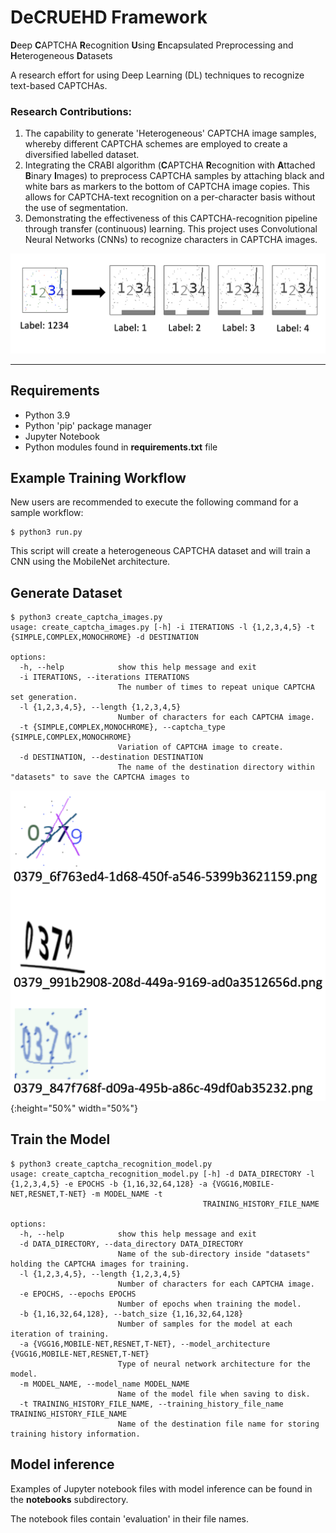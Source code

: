 # DeCRUEHD  Framework

**D**eep **C**APTCHA **R**ecognition **U**sing **E**ncapsulated Preprocessing and **H**eterogeneous **D**atasets

A research effort for using Deep Learning (DL) techniques to recognize text-based CAPTCHAs. 

### Research Contributions:
1. The capability to generate 'Heterogeneous' CAPTCHA image samples, whereby different CAPTCHA schemes are employed to create a diversified labelled dataset.
2. Integrating the CRABI algorithm (**C**APTCHA **R**ecognition with **A**ttached **B**inary **I**mages) to preprocess CAPTCHA samples by attaching black and white bars as markers to the bottom of CAPTCHA image copies. This allows for CAPTCHA-text recognition on a per-character basis without the use of segmentation. 
3. Demonstrating the effectiveness of this CAPTCHA-recognition pipeline through transfer (continuous) learning. This project uses Convolutional Neural Networks (CNNs) to recognize characters in CAPTCHA images.

![alt text](images/crabi-preprocessing-example.png "CRABI preprocessing example")

---
## Requirements
- Python 3.9
- Python 'pip' package manager
- Jupyter Notebook
- Python modules found in **requirements.txt** file

## Example Training Workflow
New users are recommended to execute the following command for a sample workflow:

```
$ python3 run.py
```

This script will create a heterogeneous CAPTCHA dataset and will train a CNN using the MobileNet architecture.

## Generate Dataset

```
$ python3 create_captcha_images.py
usage: create_captcha_images.py [-h] -i ITERATIONS -l {1,2,3,4,5} -t {SIMPLE,COMPLEX,MONOCHROME} -d DESTINATION

options:
  -h, --help            show this help message and exit
  -i ITERATIONS, --iterations ITERATIONS
                        The number of times to repeat unique CAPTCHA set generation.
  -l {1,2,3,4,5}, --length {1,2,3,4,5}
                        Number of characters for each CAPTCHA image.
  -t {SIMPLE,COMPLEX,MONOCHROME}, --captcha_type {SIMPLE,COMPLEX,MONOCHROME}
                        Variation of CAPTCHA image to create.
  -d DESTINATION, --destination DESTINATION
                        The name of the destination directory within "datasets" to save the CAPTCHA images to
```

![alt text](images/sample-captcha-images.png "CRABI preprocessing example"){:height="50%" width="50%"}

## Train the Model

```
$ python3 create_captcha_recognition_model.py
usage: create_captcha_recognition_model.py [-h] -d DATA_DIRECTORY -l {1,2,3,4,5} -e EPOCHS -b {1,16,32,64,128} -a {VGG16,MOBILE-NET,RESNET,T-NET} -m MODEL_NAME -t
                                           TRAINING_HISTORY_FILE_NAME

options:
  -h, --help            show this help message and exit
  -d DATA_DIRECTORY, --data_directory DATA_DIRECTORY
                        Name of the sub-directory inside "datasets" holding the CAPTCHA images for training.
  -l {1,2,3,4,5}, --length {1,2,3,4,5}
                        Number of characters for each CAPTCHA image.
  -e EPOCHS, --epochs EPOCHS
                        Number of epochs when training the model.
  -b {1,16,32,64,128}, --batch_size {1,16,32,64,128}
                        Number of samples for the model at each iteration of training.
  -a {VGG16,MOBILE-NET,RESNET,T-NET}, --model_architecture {VGG16,MOBILE-NET,RESNET,T-NET}
                        Type of neural network architecture for the model.
  -m MODEL_NAME, --model_name MODEL_NAME
                        Name of the model file when saving to disk.
  -t TRAINING_HISTORY_FILE_NAME, --training_history_file_name TRAINING_HISTORY_FILE_NAME
                        Name of the destination file name for storing training history information.
```

## Model inference
Examples of Jupyter notebook files with model inference can be found in the **notebooks** subdirectory. 

The notebook files contain 'evaluation' in their file names.
